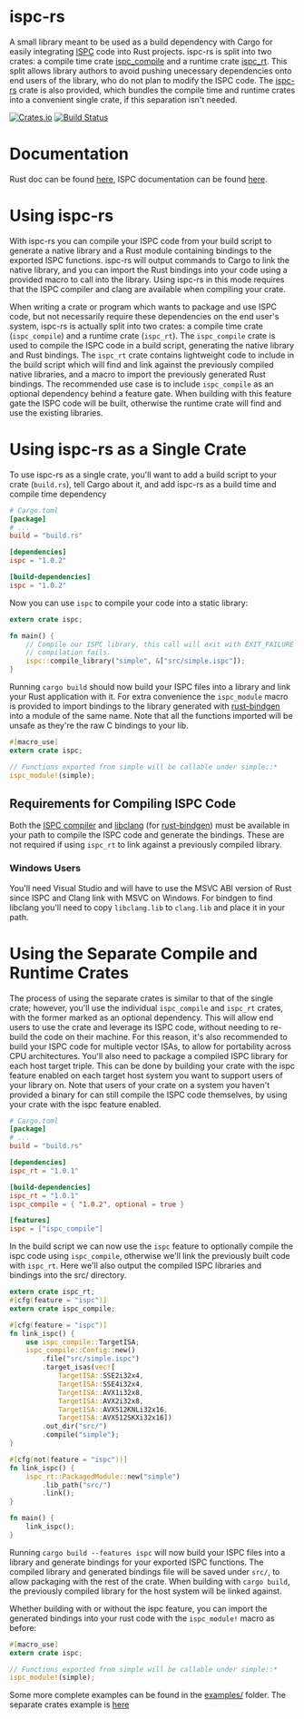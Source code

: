 # ispc-rs

A small library meant to be used as a build dependency with Cargo for easily
integrating [ISPC](https://ispc.github.io/) code into Rust projects.
ispc-rs is split into two crates: a compile time crate [ispc\_compile](https://crates.io/crates/ispc_compile)
and a runtime crate [ispc\_rt](https://crates.io/crates/ispc_rt). This split allows library authors to
avoid pushing unecessary dependencies onto end users of the library, who do not
plan to modify the ISPC code. The [ispc-rs](https://crates.io/crates/ispc) crate is also provided,
which bundles the compile time and runtime crates into a convenient single
crate, if this separation isn't needed.

[![Crates.io](https://img.shields.io/crates/v/ispc.svg)](https://crates.io/crates/ispc)
[![Build Status](https://travis-ci.org/Twinklebear/ispc-rs.svg?branch=master)](https://travis-ci.org/Twinklebear/ispc-rs)

# Documentation

Rust doc can be found [here](http://www.willusher.io/ispc-rs/ispc), ISPC documentation can
be found [here](https://ispc.github.io).

# Using ispc-rs

With ispc-rs you can compile your ISPC code from your build script to
generate a native library and a Rust module containing bindings to
the exported ISPC functions. ispc-rs will output commands to Cargo to link
the native library, and you can import the Rust bindings into your code using
a provided macro to call into the library. Using ispc-rs in this mode
requires that the ISPC compiler and clang are available when compiling your
crate.

When writing a crate or program which wants to package and use ISPC
code, but not necessarily require these dependencies on the end user's system,
ispc-rs is actually split into two crates: a compile time crate (`ispc_compile`)
and a runtime crate (`ispc_rt`). The `ispc_compile` crate is used to compile
the ISPC code in a build script, generating the native library and Rust bindings.
The `ispc_rt` crate contains lightweight code to include in the build script
which will find and link against the previously compiled native libraries,
and a macro to import the previously generated Rust bindings. The recommended
use case is to include `ispc_compile` as an optional dependency behind a feature
gate. When building with this feature gate the ISPC code will be built, otherwise
the runtime crate will find and use the existing libraries.

# Using ispc-rs as a Single Crate

To use ispc-rs as a single crate, you'll want to add a build script to your
crate (`build.rs`), tell Cargo about it, and add ispc-rs as a build time and
compile time dependency

```toml
# Cargo.toml
[package]
# ...
build = "build.rs"

[dependencies]
ispc = "1.0.2"

[build-dependencies]
ispc = "1.0.2"
```

Now you can use `ispc` to compile your code into a static library:

```rust
extern crate ispc;

fn main() {
    // Compile our ISPC library, this call will exit with EXIT_FAILURE if
    // compilation fails.
    ispc::compile_library("simple", &["src/simple.ispc"]);
}
```

Running `cargo build` should now build your ISPC files into a library and link your Rust
application with it. For extra convenience the `ispc_module` macro is provided to import
bindings to the library generated with [rust-bindgen](https://github.com/crabtw/rust-bindgen)
into a module of the same name. Note that all the functions imported will be unsafe as they're
the raw C bindings to your lib.

```rust
#[macro_use]
extern crate ispc;

// Functions exported from simple will be callable under simple::*
ispc_module!(simple);
```

## Requirements for Compiling ISPC Code

Both the [ISPC compiler](https://ispc.github.io/) and [libclang](http://clang.llvm.org/)
(for [rust-bindgen](https://github.com/crabtw/rust-bindgen)) must be available in your path
to compile the ISPC code and generate the bindings. These are not required if using `ispc_rt`
to link against a previously compiled library.

### Windows Users

You'll need Visual Studio and will have to use the MSVC ABI version of Rust since ISPC
and Clang link with MSVC on Windows. For bindgen to find libclang you'll need to copy
`libclang.lib` to `clang.lib` and place it in your path.


# Using the Separate Compile and Runtime Crates

The process of using the separate crates is similar to that of the single crate;
however, you'll use the individual `ispc_compile` and `ispc_rt` crates, with the
former marked as an optional dependency. This will allow end users to use the
crate and leverage its ISPC code, without needing to re-build the code on their
machine. For this reason, it's also recommended to build your ISPC code for multiple
vector ISAs, to allow for portability across CPU architectures. You'll also need
to package a compiled ISPC library for each host target triple. This can
be done by building your crate with the ispc feature enabled on each target
host system you want to support users of your library on. Note that users
of your crate on a system you haven't provided a binary for can still compile the ISPC
code themselves, by using your crate with the ispc feature enabled.

```toml
# Cargo.toml
[package]
# ...
build = "build.rs"

[dependencies]
ispc_rt = "1.0.1"

[build-dependencies]
ispc_rt = "1.0.1"
ispc_compile = { "1.0.2", optional = true }

[features]
ispc = ["ispc_compile"]
```

In the build script we can now use the `ispc` feature to optionally
compile the ispc code using `ispc_compile`, otherwise we'll link the
previously built code with `ispc_rt`. Here we'll also output the
compiled ISPC libraries and bindings into the src/ directory.

```rust
extern crate ispc_rt;
#[cfg(feature = "ispc")]
extern crate ispc_compile;

#[cfg(feature = "ispc")]
fn link_ispc() {
    use ispc_compile::TargetISA;
    ispc_compile::Config::new()
        .file("src/simple.ispc")
        .target_isas(vec![
            TargetISA::SSE2i32x4,
            TargetISA::SSE4i32x4,
            TargetISA::AVX1i32x8,
            TargetISA::AVX2i32x8,
            TargetISA::AVX512KNLi32x16,
            TargetISA::AVX512SKXi32x16])
        .out_dir("src/")
        .compile("simple");
}

#[cfg(not(feature = "ispc"))]
fn link_ispc() {
    ispc_rt::PackagedModule::new("simple")
        .lib_path("src/")
        .link();
}

fn main() {
    link_ispc();
}
```

Running `cargo build --features ispc` will now build your ISPC files into a library
and generate bindings for your exported ISPC functions. The compiled library and
generated bindings file will be saved under `src/`, to allow packaging with the rest
of the crate. When building with `cargo build`, the previously compiled library
for the host system will be linked against.

Whether building with or without the ispc feature, you can import the generated
bindings into your rust code with the `ispc_module!` macro as before:

```rust
#[macro_use]
extern crate ispc;

// Functions exported from simple will be callable under simple::*
ispc_module!(simple);
```

Some more complete examples can be found in the
[examples/](https://github.com/Twinklebear/ispc-rs/tree/master/examples) folder.
The separate crates example is [here](https://github.com/Twinklebear/ispc-rs/tree/master/examples/simple)

